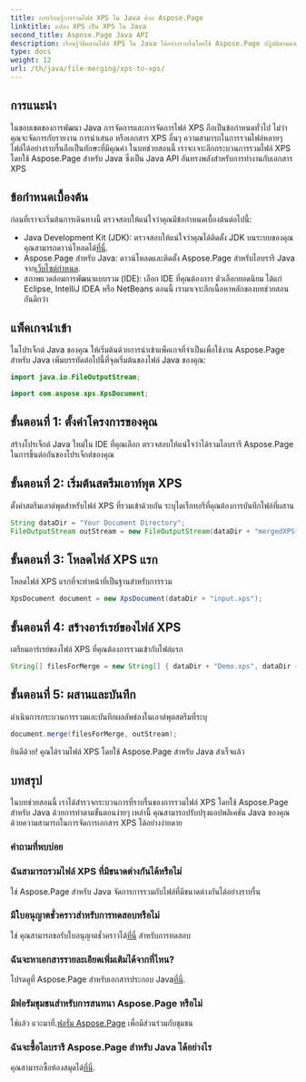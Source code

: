 ```yaml
---
title: การเรียนรู้การรวมไฟล์ XPS ใน Java ด้วย Aspose.Page
linktitle: แปลง XPS เป็น XPS ใน Java
second_title: Aspose.Page Java API
description: เรียนรู้วิธีผสานไฟล์ XPS ใน Java ได้อย่างราบรื่นโดยใช้ Aspose.Page ปฏิบัติตามคำแนะนำทีละขั้นตอนของเราเพื่อการจัดการเอกสารที่มีประสิทธิภาพ เพิ่มทักษะการพัฒนา Java ของคุณทันที!
type: docs
weight: 12
url: /th/java/file-merging/xps-to-xps/
---
```

## การแนะนำ
ในขอบเขตของการพัฒนา Java การจัดการและการจัดการไฟล์ XPS ถือเป็นข้อกำหนดทั่วไป ไม่ว่าคุณจะจัดการกับรายงาน การนำเสนอ หรือเอกสาร XPS อื่นๆ ความสามารถในการรวมไฟล์หลายๆ ไฟล์ได้อย่างราบรื่นถือเป็นทักษะที่มีคุณค่า ในบทช่วยสอนนี้ เราจะเจาะลึกกระบวนการรวมไฟล์ XPS โดยใช้ Aspose.Page สำหรับ Java ซึ่งเป็น Java API อันทรงพลังสำหรับการทำงานกับเอกสาร XPS
## ข้อกำหนดเบื้องต้น
ก่อนที่เราจะเริ่มต้นการเดินทางนี้ ตรวจสอบให้แน่ใจว่าคุณมีข้อกำหนดเบื้องต้นต่อไปนี้:
-  Java Development Kit (JDK): ตรวจสอบให้แน่ใจว่าคุณได้ติดตั้ง JDK บนระบบของคุณ คุณสามารถดาวน์โหลดได้[ที่นี่](https://www.oracle.com/java/technologies/javase-downloads.html).
-  Aspose.Page สำหรับ Java: ดาวน์โหลดและติดตั้ง Aspose.Page สำหรับไลบรารี Java จาก[เว็บไซต์กำหนด](https://purchase.aspose.com/buy). 
- สภาพแวดล้อมการพัฒนาแบบรวม (IDE): เลือก IDE ที่คุณต้องการ ตัวเลือกยอดนิยม ได้แก่ Eclipse, IntelliJ IDEA หรือ NetBeans
ตอนนี้ เรามาเจาะลึกเนื้อหาหลักของบทช่วยสอนกันดีกว่า
## แพ็คเกจนำเข้า
ในโปรเจ็กต์ Java ของคุณ ให้เริ่มต้นด้วยการนำเข้าแพ็คเกจที่จำเป็นเพื่อใช้งาน Aspose.Page สำหรับ Java เพิ่มบรรทัดต่อไปนี้ที่จุดเริ่มต้นของไฟล์ Java ของคุณ:
```java
import java.io.FileOutputStream;

import com.aspose.xps.XpsDocument;
```
## ขั้นตอนที่ 1: ตั้งค่าโครงการของคุณ
สร้างโปรเจ็กต์ Java ใหม่ใน IDE ที่คุณเลือก ตรวจสอบให้แน่ใจว่าได้รวมไลบรารี Aspose.Page ในการขึ้นต่อกันของโปรเจ็กต์ของคุณ
## ขั้นตอนที่ 2: เริ่มต้นสตรีมเอาท์พุต XPS
ตั้งค่าสตรีมเอาต์พุตสำหรับไฟล์ XPS ที่รวมเข้าด้วยกัน ระบุไดเร็กทอรีที่คุณต้องการบันทึกไฟล์ที่ผสาน
```java
String dataDir = "Your Document Directory";
FileOutputStream outStream = new FileOutputStream(dataDir + "mergedXPSfiles.xps");
```
## ขั้นตอนที่ 3: โหลดไฟล์ XPS แรก
โหลดไฟล์ XPS แรกที่จะทำหน้าที่เป็นฐานสำหรับการรวม
```java
XpsDocument document = new XpsDocument(dataDir + "input.xps");
```
## ขั้นตอนที่ 4: สร้างอาร์เรย์ของไฟล์ XPS
เตรียมอาร์เรย์ของไฟล์ XPS ที่คุณต้องการรวมเข้ากับไฟล์แรก
```java
String[] filesForMerge = new String[] { dataDir + "Demo.xps", dataDir + "sample.xps" };
```
## ขั้นตอนที่ 5: ผสานและบันทึก
ดำเนินการกระบวนการรวมและบันทึกผลลัพธ์ลงในเอาต์พุตสตรีมที่ระบุ
```java
document.merge(filesForMerge, outStream);
```
ยินดีด้วย! คุณได้รวมไฟล์ XPS โดยใช้ Aspose.Page สำหรับ Java สำเร็จแล้ว
## บทสรุป
ในบทช่วยสอนนี้ เราได้สำรวจกระบวนการที่ราบรื่นของการรวมไฟล์ XPS โดยใช้ Aspose.Page สำหรับ Java ด้วยการทำตามขั้นตอนง่ายๆ เหล่านี้ คุณสามารถปรับปรุงแอปพลิเคชัน Java ของคุณด้วยความสามารถในการจัดการเอกสาร XPS ได้อย่างง่ายดาย
### คำถามที่พบบ่อย
### ฉันสามารถรวมไฟล์ XPS ที่มีขนาดต่างกันได้หรือไม่
ใช่ Aspose.Page สำหรับ Java จัดการการรวมกับไฟล์ที่มีขนาดต่างกันได้อย่างราบรื่น
### มีใบอนุญาตชั่วคราวสำหรับการทดสอบหรือไม่
 ใช่ คุณสามารถขอรับใบอนุญาตชั่วคราวได้[ที่นี่](https://purchase.aspose.com/temporary-license/) สำหรับการทดสอบ
### ฉันจะหาเอกสารรายละเอียดเพิ่มเติมได้จากที่ไหน?
 โปรดดูที่ Aspose.Page สำหรับเอกสารประกอบ Java[ที่นี่](https://reference.aspose.com/page/java/).
### มีฟอรัมชุมชนสำหรับการสนทนา Aspose.Page หรือไม่
 ใช่แล้ว แวะมาที่.[ฟอรั่ม Aspose.Page](https://forum.aspose.com/c/page/39) เพื่อมีส่วนร่วมกับชุมชน
### ฉันจะซื้อไลบรารี Aspose.Page สำหรับ Java ได้อย่างไร
 คุณสามารถซื้อห้องสมุดได้[ที่นี่](https://purchase.aspose.com/buy).
